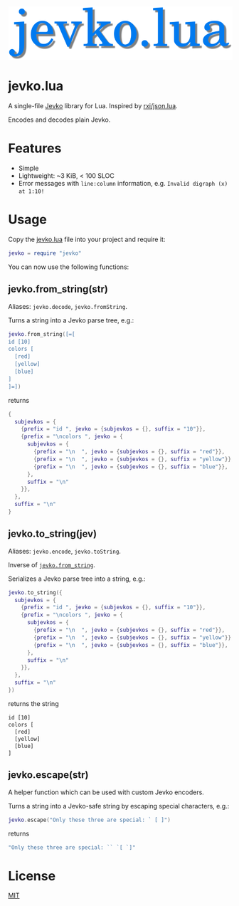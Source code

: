 ![jevko.lua logo](logo.svg)

# jevko.lua

A single-file [Jevko](https://jevko.org) library for Lua. Inspired by [rxi/json.lua](https://github.com/rxi/json.lua).

Encodes and decodes plain Jevko.

# Features

* Simple
* Lightweight: ~3 KiB, < 100 SLOC
* Error messages with `line:column` information, e.g. `Invalid digraph (x) at 1:10!`

# Usage

Copy the [jevko.lua](jevko.lua?raw=1) file into your project and require it:

```lua
jevko = require "jevko"
```

You can now use the following functions:

## jevko.from_string(str)

Aliases: `jevko.decode`, `jevko.fromString`.

Turns a string into a Jevko parse tree, e.g.:

```lua
jevko.from_string([=[
id [10]
colors [
  [red]
  [yellow]
  [blue]
]
]=])
```

returns

```lua
{
  subjevkos = {
    {prefix = "id ", jevko = {subjevkos = {}, suffix = "10"}},
    {prefix = "\ncolors ", jevko = {
      subjevkos = {
        {prefix = "\n  ", jevko = {subjevkos = {}, suffix = "red"}},
        {prefix = "\n  ", jevko = {subjevkos = {}, suffix = "yellow"}},
        {prefix = "\n  ", jevko = {subjevkos = {}, suffix = "blue"}},
      },
      suffix = "\n"
    }},
  },
  suffix = "\n"
}
```

## jevko.to_string(jev)

Aliases: `jevko.encode`, `jevko.toString`.

Inverse of [`jevko.from_string`](#jevkofrom_stringstr).

Serializes a Jevko parse tree into a string, e.g.:

```lua
jevko.to_string({
  subjevkos = {
    {prefix = "id ", jevko = {subjevkos = {}, suffix = "10"}},
    {prefix = "\ncolors ", jevko = {
      subjevkos = {
        {prefix = "\n  ", jevko = {subjevkos = {}, suffix = "red"}},
        {prefix = "\n  ", jevko = {subjevkos = {}, suffix = "yellow"}},
        {prefix = "\n  ", jevko = {subjevkos = {}, suffix = "blue"}},
      },
      suffix = "\n"
    }},
  },
  suffix = "\n"
})
```

returns the string

```
id [10]
colors [
  [red]
  [yellow]
  [blue]
]

```

## jevko.escape(str)

A helper function which can be used with custom Jevko encoders.

Turns a string into a Jevko-safe string by escaping special characters, e.g.:

```lua
jevko.escape("Only these three are special: ` [ ]")
```

returns

```lua
"Only these three are special: `` `[ `]"
```

# License

[MIT](LICENSE)